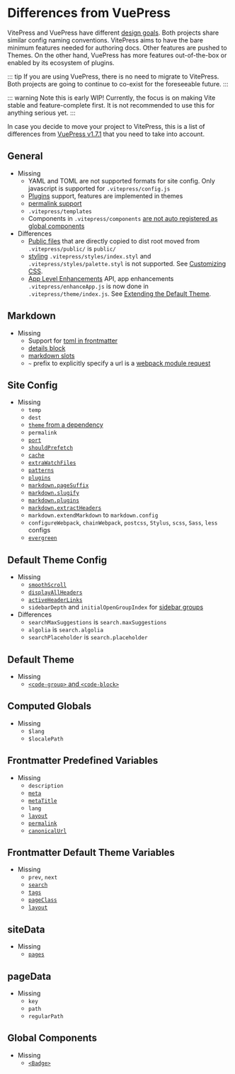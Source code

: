 # Differences from VuePress

VitePress and VuePress have different [design goals](../index.md). Both projects share similar config naming conventions. VitePress aims to have the bare minimum features needed for authoring docs. Other features are pushed to Themes. On the other hand, VuePress has more features out-of-the-box or enabled by its ecosystem of plugins.

::: tip
If you are using VuePress, there is no need to migrate to VitePress. Both projects are going to continue to co-exist for the foreseeable future.
:::

::: warning
Note this is early WIP! Currently, the focus is on making Vite stable and feature-complete first. It is not recommended to use this for anything serious yet.
:::

In case you decide to move your project to VitePress, this is a list of differences from [VuePress v1.7.1](https://github.com/vuejs/vuepress/releases/tag/v1.7.1) that you need to take into account.

## General

- Missing
  - YAML and TOML are not supported formats for site config. Only javascript is supported for `.vitepress/config.js`
  - [Plugins](https://vuepress.vuejs.org/plugin/) support, features are implemented in themes
  - [permalink support](https://vuepress.vuejs.org/guide/permalinks.html)
  - `.vitepress/templates`
  - Components in `.vitepress/components` [are not auto registered as global components](https://vuepress.vuejs.org/)
- Differences
  - [Public files](https://vuepress.vuejs.org/guide/assets.html#public-files) that are directly copied to dist root moved from `.vitepress/public/` is `public/`
  - [styling](https://vuepress.vuejs.org/config/#styling) `.vitepress/styles/index.styl` and `.vitepress/styles/palette.styl` is not supported. See [Customizing CSS](/guide/theming.html#customizing-css).
  - [App Level Enhancements](https://vuepress.vuejs.org/guide/basic-config.html#app-level-enhancements) API, app enhancements `.vitepress/enhanceApp.js` is now done in `.vitepress/theme/index.js`. See [Extending the Default Theme](/guide/theming.html#extending-the-default-theme).

## Markdown

- Missing
  - Support for [toml in frontmatter](https://vuepress.vuejs.org/guide/frontmatter.html#alternative-frontmatter-formats)
  - [details block](https://vuepress.vuejs.org/guide/markdown.html#custom-containers)
  - [markdown slots](https://vuepress.vuejs.org/guide/markdown-slot.html)
  - `~` prefix to explicitly specify a url is a [webpack module request](https://vuepress.vuejs.org/guide/assets.html#relative-urls)

## Site Config

- Missing
  - `temp`
  - `dest`
  - [`theme` from a dependency](https://vuepress.vuejs.org/theme/using-a-theme.html#using-a-theme-from-a-dependency)
  - `permalink`
  - [`port`](https://vuepress.vuejs.org/config/#port)
  - [`shouldPrefetch`](https://vuepress.vuejs.org/config/#shouldprefetch)
  - [`cache`](https://vuepress.vuejs.org/config/#cache)
  - [`extraWatchFiles`](https://vuepress.vuejs.org/config/#extrawatchfiles)
  - [`patterns`](https://vuepress.vuejs.org/config/#patterns)
  - [`plugins`](https://vuepress.vuejs.org/config/#pluggable)
  - [`markdown.pageSuffix`](https://vuepress.vuejs.org/config/#markdown-pagesuffix)
  - [`markdown.slugify`](https://vuepress.vuejs.org/config/#markdown-slugify)
  - [`markdown.plugins`](https://vuepress.vuejs.org/config/#markdown-plugins)
  - [`markdown.extractHeaders`](https://vuepress.vuejs.org/config/#markdown-extractheaders)
  - `markdown.extendMarkdown` to `markdown.config`
  - `configureWebpack`, `chainWebpack`, `postcss`, `Stylus`, `scss`, `Sass`, `less` configs
  - [`evergreen`](https://vuepress.vuejs.org/config/#evergreen)

## Default Theme Config

- Missing
  - [`smoothScroll`](https://vuepress.vuejs.org/theme/default-theme-config.html#smooth-scrolling)
  - [`displayAllHeaders`](https://vuepress.vuejs.org/theme/default-theme-config.html#displaying-header-links-of-all-pages)
  - [`activeHeaderLinks`](https://vuepress.vuejs.org/theme/default-theme-config.html#active-header-links)
  - `sidebarDepth` and `initialOpenGroupIndex` for [sidebar groups](https://vuepress.vuejs.org/theme/default-theme-config.html#sidebar-groups)
- Differences
  - `searchMaxSuggestions` is `search.maxSuggestions`
  - `algolia` is `search.algolia`
  - `searchPlaceholder` is `search.placeholder`

## Default Theme

- Missing
  - [`<code-group>` and `<code-block>`](https://vuepress.vuejs.org/theme/default-theme-config.html#code-groups-and-code-blocks)

## Computed Globals

- Missing
  - `$lang`
  - `$localePath`

## Frontmatter Predefined Variables

- Missing
  - `description`
  - [`meta`](https://vuepress.vuejs.org/guide/frontmatter.html#meta)
  - [`metaTitle`](https://vuepress.vuejs.org/guide/frontmatter.html#predefined-variables)
  - `lang`
  - [`layout`](https://vuepress.vuejs.org/guide/frontmatter.html#layout)
  - [`permalink`](https://vuepress.vuejs.org/guide/frontmatter.html#predefined-variables)
  - [`canonicalUrl`](https://vuepress.vuejs.org/guide/frontmatter.html#predefined-variables)

## Frontmatter Default Theme Variables

- Missing
  - `prev`, `next`
  - [`search`](https://vuepress.vuejs.org/guide/frontmatter.html#search)
  - [`tags`](https://vuepress.vuejs.org/guide/frontmatter.html#tags)
  - [`pageClass`](https://vuepress.vuejs.org/theme/default-theme-config.html#custom-page-class)
  - [`layout`](https://vuepress.vuejs.org/theme/default-theme-config.html#custom-layout-for-specific-pages)

## siteData

- Missing
  - [`pages`](https://vuepress.vuejs.org/theme/writing-a-theme.html#site-and-page-metadata)

## pageData

- Missing
  - `key`
  - `path`
  - `regularPath`

## Global Components

- Missing
  - [`<Badge>`](https://vuepress.vuejs.org/guide/using-vue.html#badge)

